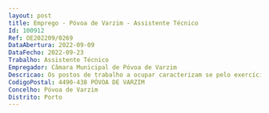 ```yaml
--- 
layout: post
title: Emprego - Póvoa de Varzim - Assistente Técnico
Id: 100912
Ref: OE202209/0269
DataAbertura: 2022-09-09
DataFecho: 2022-09-23
Trabalho: Assistente Técnico
Empregador: Câmara Municipal de Póvoa de Varzim
Descricao: Os postos de trabalho a ocupar caracterizam se pelo exercício de funções correspondente à categoria de Assistente Técnico, no âmbito do Anexo constante no nº 2 do art.º 88º da Lei Geral do Trabalho da Função Pública, Lei nº 35 2014, de 20 de junho, nomeadamente, funções de natureza executiva de aplicação de métodos e processos inerentes à gestão de recursos humanos, património e aprovisionamento, gestão do orçamento, contabilidade, e alunos  utilização de tecnologias digitais em áreas de software integradas no desenvolvimento da atividade, designadamente  processamento de texto e de folha de cálculo  realizar tarefas inerentes ao arquivo e expediente.
CodigoPostal: 4490-438 PÓVOA DE VARZIM
Concelho: Póvoa de Varzim
Distrito: Porto
--- 
```

